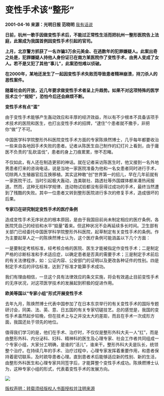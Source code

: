 # 变性手术该“整形”

**2001-04-16 来源：光明日报 范晓明** [我有话说](#commentAnchor)

**日前，杭州一歌手因做变性手术后，不能过正常性生活而把杭州一整形医院告上法庭，此案成为我国首例因变性手术引起的官司。**

**上月，北京警方抓获了一名诈骗3万余元美金、在逃数年的犯罪嫌疑人。此案出奇之处是，犯罪嫌疑人持他人身份证已在南方某医院作了变性手术，由男人变成了女人。若不是又犯了其他“事儿”，此案恐怕难以侦破。**

**在2000年，某地还发生了一起因变性手术失败而导致患者精神崩溃，持刀杀人的恶性案件。**

**随着社会的开放，近几年要求做变性手术者呈上升趋势。如果不对这项特殊的医学技术立个“规矩”，恐怕今后还会麻烦不断。**

**变性手术有点“滥”**

由于变性手术能够产生轰动效应和丰厚的经济效益，所以有不少根本不具备该项手术技术的医院和医生，也打出变性手术的招牌，“逮住”个患者就不撒手，非把你“做”了不可。

中国医学科学院整形外科医院变性手术方面的专家陈焕然博士，几乎每年都要收治一些来自各地因手术失败的患者。记者从陈医生自己制作的幻灯片上看到，由于庸医不负责的“乱砍滥伐”，患者的身上刀痕累累，惨不忍睹。

不仅如此，有人还在制造更邪的神话。就在记者采访陈医生时，他又接到一名外地男患者打来的咨询电话，说是当地一家医院准备为他和一名女患者同时进行手术，切除两人生殖器官后互换移植。其实这种敢“创”世界第一的招儿，早在几年前就有一家医院干过。当时引起极大轰动，连美联社、路透社等外国媒体都来凑热闹报道。然而，这种无视科学规律、连动物试验都没有获得过成功的手术，最终当然遭到了残酷的失败。其中一位患者又转到整形医院进行多次的修复手术，造成很坏的后果。

**专家已在研究制定变性手术的医疗条例**

造成变性手术无序状态的根本原因，是由于我国目前尚未制定相应的医疗条例，各医院凭自己的经验和水平“掂量”着来。但这种状况不会再延续多长时间。卫生部有关部门已经委托中国医学科学院整形外科医院，起草制定有关变性手术的条例。作为主要起草人之一的陈焕然博士认为，这个医疗条例可能涵盖以下几个方面：

一是要制定考核标准，经考核合格的医院、医生才能被指定作变性手术；二是制定严格的诊断标准和手术适应症，以确定患者是否真的需要手术；三是制定手术前后的有关法律程序，如：公证内容、公安部门的证明以及更改各种证件的性别。四是制定手术后的评估标准，达到了标准才能算手术成功。

我们有理由相信，一旦这个具有法律效应的条文实施，将会有效遏止目前变性手术的无序状况，对这项医学技术的发展起到积极的促进作用。

**欧美等国以“专家小组”形式开展变性手术**

去年九月，陈焕然博士代表中国参加了在日本东京举行的有关变性手术的国际专题研讨会，同美、法、英、意、日五国的有关专家切磋技艺。总的感觉是，我国的变性手术虽然起步较晚，但在技术上与之并没太大的差距，而且在手术一次成形方面，我国还处于领先的地位。

值得我们学习的是，他们在手术、治疗时，不仅仅是整形外科大夫一人“扛”，而是由整形外科、内分泌科、妇科、精神科的医生及心理专家、社会工作者共同组成一个专家小组，大家分工明确，是谁的“活儿”，谁来干。整形外科大夫是队长，统领整个治疗。在持续几年的手术、治疗过程中，心理专家发挥着重要作用，和患者保持着密切联系，及时疏导患者心理。直到患者术后能够适应新的性别、新的生活，由整形外科医生和心理专家共同签字后，才能算整个变性手术成功。陈焕燃博士认为，这种专家小组的形式，代表着变性手术的发展方向。

![](https://ad.gmw.cn/content_banner/content_650x120_qrcodes.jpg)

[版权声明：转载须经版权人书面授权并注明来源](//www.gmw.cn/content/2011-02/14/content_1609313.htm)